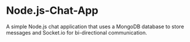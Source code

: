 # Node.js-Chat-App
A simple Node.js chat application that uses a MongoDB database to store messages and Socket.io for bi-directional communication.
